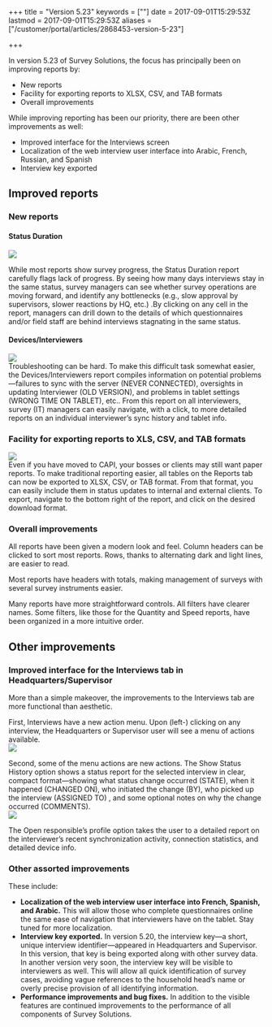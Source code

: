+++
title = "Version 5.23"
keywords = [""]
date = 2017-09-01T15:29:53Z
lastmod = 2017-09-01T15:29:53Z
aliases = ["/customer/portal/articles/2868453-version-5-23"]

+++

In version 5.23 of Survey Solutions, the focus has principally been on
improving reports by:

-   New reports
-   Facility for exporting reports to XLSX, CSV, and TAB formats
-   Overall improvements

While improving reporting has been our priority, there are been other
improvements as well:

-   Improved interface for the Interviews screen
-   Localization of the web interview user interface into Arabic,
    French, Russian, and Spanish
-   Interview key exported

Improved reports
----------------

### New reports

#### Status Duration

![](/images/813569.png)

While most reports show survey progress, the Status Duration report
carefully flags lack of progress. By seeing how many days interviews
stay in the same status, survey managers can see whether survey
operations are moving forward, and identify any bottlenecks (e.g., slow
approval by supervisors, slower reactions by HQ, etc.) .By clicking on
any cell in the report, managers can drill down to the details of which
questionnaires and/or field staff are behind interviews stagnating in
the same status.

#### Devices/Interviewers

![](/images/813575.png)  
Troubleshooting can be hard. To make this difficult task somewhat
easier, the Devices/Interviewers report compiles information on
potential problems—failures to sync with the server (NEVER CONNECTED),
oversights in updating Interviewer (OLD VERSION), and problems in tablet
settings (WRONG TIME ON TABLET), etc.. From this report on all
interviewers, survey (IT) managers can easily navigate, with a click, to
more detailed reports on an individual interviewer’s sync history and
tablet info.

### Facility for exporting reports to XLS, CSV, and TAB formats

![](/images/813576.png)  
Even if you have moved to CAPI, your bosses or clients may still want
paper reports. To make traditional reporting easier, all tables on the
Reports tab can now be exported to XLSX, CSV, or TAB format. From that
format, you can easily include them in status updates to internal and
external clients. To export, navigate to the bottom right of the report,
and click on the desired download format.

### Overall improvements

All reports have been given a modern look and feel. Column headers can
be clicked to sort most reports. Rows, thanks to alternating dark and
light lines, are easier to read.

Most reports have headers with totals, making management of surveys with
several survey instruments easier.

Many reports have more straightforward controls. All filters have
clearer names. Some filters, like those for the Quantity and Speed
reports, have been organized in a more intuitive order.

Other improvements
------------------

### Improved interface for the Interviews tab in Headquarters/Supervisor

More than a simple makeover, the improvements to the Interviews tab are
more functional than aesthetic.

First, Interviews have a new action menu. Upon (left-) clicking on any
interview, the Headquarters or Supervisor user will see a menu of
actions available.  
![](/images/813577.png)

Second, some of the menu actions are new actions. The Show Status
History option shows a status report for the selected interview in
clear, compact format—showing what status change occurred (STATE), when
it happened (CHANGED ON), who initiated the change (BY), who picked up
the interview (ASSIGNED TO) , and some optional notes on why the change
occurred (COMMENTS).  
![](/images/813578.png)

The Open responsible’s profile option takes the user to a detailed
report on the interviewer’s recent synchronization activity, connection
statistics, and detailed device info.

### Other assorted improvements

These include:

-   **Localization of the web interview user interface into French,
    Spanish, and Arabic.** This will allow those who complete
    questionnaires online the same ease of navigation that interviewers
    have on the tablet. Stay tuned for more localization.
-   **Interview key exported.** In version 5.20, the interview key—a
    short, unique interview identifier—appeared in Headquarters and
    Supervisor. In this version, that key is being exported along with
    other survey data. In another version very soon, the interview key
    will be visible to interviewers as well. This will allow all quick
    identification of survey cases, avoiding vague references to the
    household head’s name or overly precise provision of all identifying
    information.
-   **Performance improvements and bug fixes.** In addition to the
    visible features are continued improvements to the performance of
    all components of Survey Solutions.

### 

###
